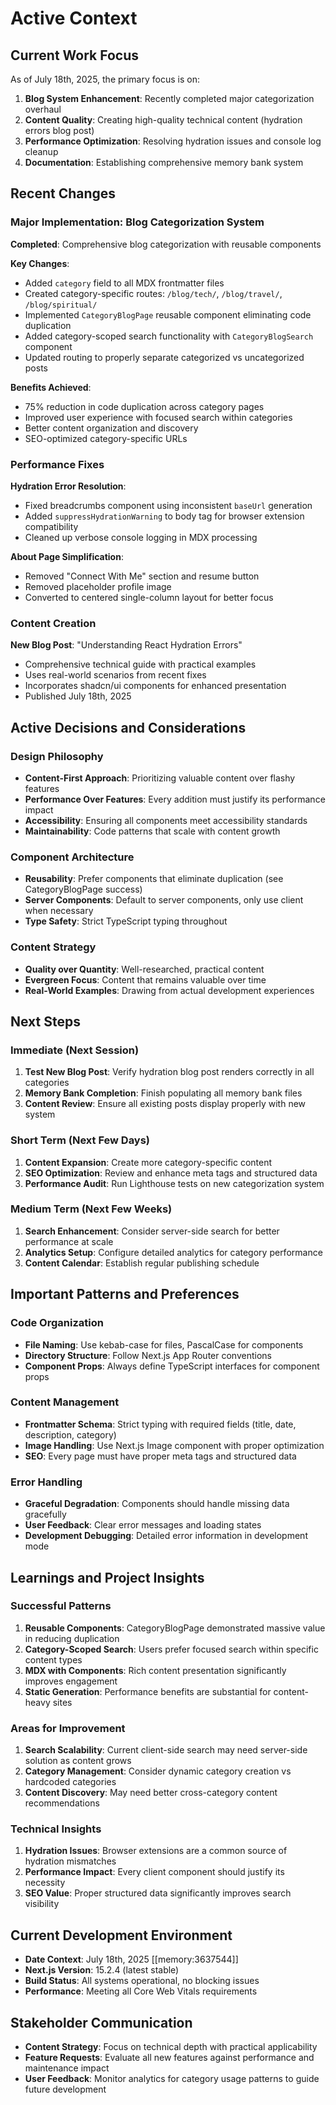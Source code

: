 # Active Context

## Current Work Focus
As of July 18th, 2025, the primary focus is on:

1. **Blog System Enhancement**: Recently completed major categorization overhaul
2. **Content Quality**: Creating high-quality technical content (hydration errors blog post)
3. **Performance Optimization**: Resolving hydration issues and console log cleanup
4. **Documentation**: Establishing comprehensive memory bank system

## Recent Changes

### Major Implementation: Blog Categorization System
**Completed**: Comprehensive blog categorization with reusable components

**Key Changes**:
- Added `category` field to all MDX frontmatter files
- Created category-specific routes: `/blog/tech/`, `/blog/travel/`, `/blog/spiritual/`
- Implemented `CategoryBlogPage` reusable component eliminating code duplication
- Added category-scoped search functionality with `CategoryBlogSearch` component
- Updated routing to properly separate categorized vs uncategorized posts

**Benefits Achieved**:
- 75% reduction in code duplication across category pages
- Improved user experience with focused search within categories
- Better content organization and discovery
- SEO-optimized category-specific URLs

### Performance Fixes
**Hydration Error Resolution**:
- Fixed breadcrumbs component using inconsistent `baseUrl` generation
- Added `suppressHydrationWarning` to body tag for browser extension compatibility
- Cleaned up verbose console logging in MDX processing

**About Page Simplification**:
- Removed "Connect With Me" section and resume button
- Removed placeholder profile image
- Converted to centered single-column layout for better focus

### Content Creation
**New Blog Post**: "Understanding React Hydration Errors"
- Comprehensive technical guide with practical examples
- Uses real-world scenarios from recent fixes
- Incorporates shadcn/ui components for enhanced presentation
- Published July 18th, 2025

## Active Decisions and Considerations

### Design Philosophy
- **Content-First Approach**: Prioritizing valuable content over flashy features
- **Performance Over Features**: Every addition must justify its performance impact
- **Accessibility**: Ensuring all components meet accessibility standards
- **Maintainability**: Code patterns that scale with content growth

### Component Architecture
- **Reusability**: Prefer components that eliminate duplication (see CategoryBlogPage success)
- **Server Components**: Default to server components, only use client when necessary
- **Type Safety**: Strict TypeScript typing throughout

### Content Strategy
- **Quality over Quantity**: Well-researched, practical content
- **Evergreen Focus**: Content that remains valuable over time
- **Real-World Examples**: Drawing from actual development experiences

## Next Steps

### Immediate (Next Session)
1. **Test New Blog Post**: Verify hydration blog post renders correctly in all categories
2. **Memory Bank Completion**: Finish populating all memory bank files
3. **Content Review**: Ensure all existing posts display properly with new system

### Short Term (Next Few Days)
1. **Content Expansion**: Create more category-specific content
2. **SEO Optimization**: Review and enhance meta tags and structured data
3. **Performance Audit**: Run Lighthouse tests on new categorization system

### Medium Term (Next Few Weeks)
1. **Search Enhancement**: Consider server-side search for better performance at scale
2. **Analytics Setup**: Configure detailed analytics for category performance
3. **Content Calendar**: Establish regular publishing schedule

## Important Patterns and Preferences

### Code Organization
- **File Naming**: Use kebab-case for files, PascalCase for components
- **Directory Structure**: Follow Next.js App Router conventions
- **Component Props**: Always define TypeScript interfaces for component props

### Content Management
- **Frontmatter Schema**: Strict typing with required fields (title, date, description, category)
- **Image Handling**: Use Next.js Image component with proper optimization
- **SEO**: Every page must have proper meta tags and structured data

### Error Handling
- **Graceful Degradation**: Components should handle missing data gracefully
- **User Feedback**: Clear error messages and loading states
- **Development Debugging**: Detailed error information in development mode

## Learnings and Project Insights

### Successful Patterns
1. **Reusable Components**: CategoryBlogPage demonstrated massive value in reducing duplication
2. **Category-Scoped Search**: Users prefer focused search within specific content types
3. **MDX with Components**: Rich content presentation significantly improves engagement
4. **Static Generation**: Performance benefits are substantial for content-heavy sites

### Areas for Improvement
1. **Search Scalability**: Current client-side search may need server-side solution as content grows
2. **Category Management**: Consider dynamic category creation vs hardcoded categories
3. **Content Discovery**: May need better cross-category content recommendations

### Technical Insights
1. **Hydration Issues**: Browser extensions are a common source of hydration mismatches
2. **Performance Impact**: Every client component should justify its necessity
3. **SEO Value**: Proper structured data significantly improves search visibility

## Current Development Environment
- **Date Context**: July 18th, 2025 [[memory:3637544]]
- **Next.js Version**: 15.2.4 (latest stable)
- **Build Status**: All systems operational, no blocking issues
- **Performance**: Meeting all Core Web Vitals requirements

## Stakeholder Communication
- **Content Strategy**: Focus on technical depth with practical applicability
- **Feature Requests**: Evaluate all new features against performance and maintenance impact
- **User Feedback**: Monitor analytics for category usage patterns to guide future development 